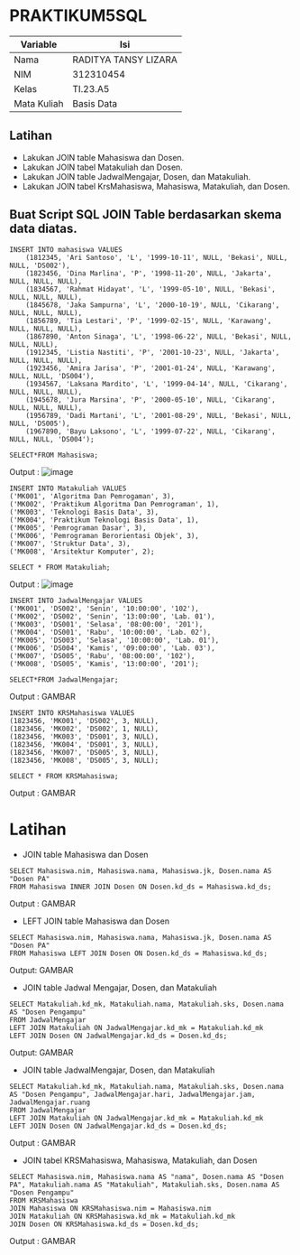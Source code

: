 # PRAKTIKUM5SQL
| Variable | Isi |
| -------- | --- |
| Nama | RADITYA TANSY LIZARA  |
| NIM | 312310454 |
| Kelas | TI.23.A5 |
| Mata Kuliah | Basis Data |

## Latihan

- Lakukan JOIN table Mahasiswa dan Dosen.
- Lakukan JOIN tabel Matakuliah dan Dosen.
- Lakukan JOIN table JadwalMengajar, Dosen, dan Matakuliah.
- Lakukan JOIN tabel KrsMahasiswa, Mahasiswa, Matakuliah, dan Dosen.

## Buat Script SQL JOIN Table berdasarkan skema data diatas.
```
INSERT INTO mahasiswa VALUES
    (1812345, 'Ari Santoso', 'L', '1999-10-11', NULL, 'Bekasi', NULL, NULL, 'DS002'),
    (1823456, 'Dina Marlina', 'P', '1998-11-20', NULL, 'Jakarta', NULL, NULL, NULL),
    (1834567, 'Rahmat Hidayat', 'L', '1999-05-10', NULL, 'Bekasi', NULL, NULL, NULL),
    (1845678, 'Jaka Sampurna', 'L', '2000-10-19', NULL, 'Cikarang', NULL, NULL, NULL),
    (1856789, 'Tia Lestari', 'P', '1999-02-15', NULL, 'Karawang', NULL, NULL, NULL),
    (1867890, 'Anton Sinaga', 'L', '1998-06-22', NULL, 'Bekasi', NULL, NULL, NULL),
    (1912345, 'Listia Nastiti', 'P', '2001-10-23', NULL, 'Jakarta', NULL, NULL, NULL),
    (1923456, 'Amira Jarisa', 'P', '2001-01-24', NULL, 'Karawang', NULL, NULL, 'DS004'),
    (1934567, 'Laksana Mardito', 'L', '1999-04-14', NULL, 'Cikarang', NULL, NULL, NULL),
    (1945678, 'Jura Marsina', 'P', '2000-05-10', NULL, 'Cikarang', NULL, NULL, NULL),
    (1956789, 'Dadi Martani', 'L', '2001-08-29', NULL, 'Bekasi', NULL, NULL, 'DS005'),
    (1967890, 'Bayu Laksono', 'L', '1999-07-22', NULL, 'Cikarang', NULL, NULL, 'DS004');

SELECT*FROM Mahasiswa;
`````
Output :
![image](https://github.com/RadityaTansyLizara/PRAKTIKUM5SQL/assets/147571863/9ba09f49-9cc2-42b6-865a-1ee67424e6e5)


`````
INSERT INTO Matakuliah VALUES
('MK001', 'Algoritma Dan Pemrogaman', 3),
('MK002', 'Praktikum Algoritma Dan Pemrograman', 1),
('MK003', 'Teknologi Basis Data', 3),
('MK004', 'Praktikum Teknologi Basis Data', 1),
('MK005', 'Pemrograman Dasar', 3),
('MK006', 'Pemrograman Berorientasi Objek', 3),
('MK007', 'Struktur Data', 3),
('MK008', 'Arsitektur Komputer', 2);

SELECT * FROM Matakuliah;
`````
Output :
![image](https://github.com/RadityaTansyLizara/PRAKTIKUM5SQL/assets/147571863/ce764984-8768-4c13-ad3e-eb5b69df6ac9)


`````
INSERT INTO JadwalMengajar VALUES
('MK001', 'DS002', 'Senin', '10:00:00', '102'),
('MK002', 'DS002', 'Senin', '13:00:00', 'Lab. 01'),
('MK003', 'DS001', 'Selasa', '08:00:00', '201'),
('MK004', 'DS001', 'Rabu', '10:00:00', 'Lab. 02'),
('MK005', 'DS003', 'Selasa', '10:00:00', 'Lab. 01'),
('MK006', 'DS004', 'Kamis', '09:00:00', 'Lab. 03'),
('MK007', 'DS005', 'Rabu', '08:00:00', '102'),
('MK008', 'DS005', 'Kamis', '13:00:00', '201');

SELECT*FROM JadwalMengajar;
`````
Output :
GAMBAR

`````
INSERT INTO KRSMahasiswa VALUES
(1823456, 'MK001', 'DS002', 3, NULL),
(1823456, 'MK002', 'DS002', 1, NULL),
(1823456, 'MK003', 'DS001', 3, NULL),
(1823456, 'MK004', 'DS001', 3, NULL),
(1823456, 'MK007', 'DS005', 3, NULL),
(1823456, 'MK008', 'DS005', 3, NULL);

SELECT * FROM KRSMahasiswa;
`````
Output :
GAMBAR

# Latihan
- JOIN table Mahasiswa dan Dosen
`````
SELECT Mahasiswa.nim, Mahasiswa.nama, Mahasiswa.jk, Dosen.nama AS "Dosen PA"
FROM Mahasiswa INNER JOIN Dosen ON Dosen.kd_ds = Mahasiswa.kd_ds;
`````
Output :
GAMBAR

- LEFT JOIN table Mahasiswa dan Dosen
`````
SELECT Mahasiswa.nim, Mahasiswa.nama, Mahasiswa.jk, Dosen.nama AS "Dosen PA"
FROM Mahasiswa LEFT JOIN Dosen ON Dosen.kd_ds = Mahasiswa.kd_ds;
`````
Output:
GAMBAR

- JOIN table Jadwal Mengajar, Dosen, dan Matakuliah
`````
SELECT Matakuliah.kd_mk, Matakuliah.nama, Matakuliah.sks, Dosen.nama AS "Dosen Pengampu"
FROM JadwalMengajar
LEFT JOIN Matakuliah ON JadwalMengajar.kd_mk = Matakuliah.kd_mk
LEFT JOIN Dosen ON JadwalMengajar.kd_ds = Dosen.kd_ds;
`````
Output:
GAMBAR

- JOIN table JadwalMengajar, Dosen, dan Matakuliah
`````
SELECT Matakuliah.kd_mk, Matakuliah.nama, Matakuliah.sks, Dosen.nama AS "Dosen Pengampu", JadwalMengajar.hari, JadwalMengajar.jam, JadwalMengajar.ruang
FROM JadwalMengajar
LEFT JOIN Matakuliah ON JadwalMengajar.kd_mk = Matakuliah.kd_mk
LEFT JOIN Dosen ON JadwalMengajar.kd_ds = Dosen.kd_ds;
`````
Output :
GAMBAR

- JOIN tabel KRSMahasiswa, Mahasiswa, Matakuliah, dan Dosen
`````
SELECT Mahasiswa.nim, Mahasiswa.nama AS "nama", Dosen.nama AS "Dosen PA", Matakuliah.nama AS "Matakuliah", Matakuliah.sks, Dosen.nama AS "Dosen Pengampu"
FROM KRSMahasiswa
JOIN Mahasiswa ON KRSMahasiswa.nim = Mahasiswa.nim
JOIN Matakuliah ON KRSMahasiswa.kd_mk = Matakuliah.kd_mk
JOIN Dosen ON KRSMahasiswa.kd_ds = Dosen.kd_ds;
`````
Output :
GAMBAR
